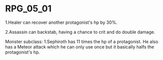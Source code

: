 # RPG_05_01
1.Healer can recover another protagonist's hp by 30%.

2.Assassin can backstab, having a chance to crit and do double damage.

Monster subclass:
1.Sephiroth has 11 times the hp of a protagonist. He also has a Meteor attack which he can only use once but it basically halfs the protagonist's hp.
